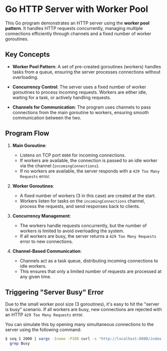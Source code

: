 # Go HTTP Server with Worker Pool

This Go program demonstrates an HTTP server using the **worker pool pattern**. 
It handles HTTP requests concurrently, managing multiple connections efficiently 
through channels and a fixed number of worker goroutines.

## Key Concepts

- **Worker Pool Pattern**: A set of pre-created goroutines (workers) handles 
  tasks from a queue, ensuring the server processes connections without overloading.
  
- **Concurrency Control**: The server uses a fixed number of worker goroutines 
  to process incoming requests. Workers are either idle, waiting for a task, 
  or actively handling requests.

- **Channels for Communication**: The program uses channels to pass connections 
  from the main goroutine to workers, ensuring smooth communication between 
  the two.

## Program Flow

1. **Main Goroutine**:
   - Listens on TCP port `8080` for incoming connections.
   - If workers are available, the connection is passed to an idle worker via 
     the channel (`incomingConnections`).
   - If no workers are available, the server responds with a `429 Too Many 
     Requests` error.

2. **Worker Goroutines**:
   - A fixed number of workers (3 in this case) are created at the start.
   - Workers listen for tasks on the `incomingConnections` channel, process 
     the requests, and send responses back to clients.

3. **Concurrency Management**:
   - The workers handle requests concurrently, but the number of workers is 
     limited to avoid overloading the system.
   - If all workers are busy, the server returns a `429 Too Many Requests` 
     error to new connections.

4. **Channel-Based Communication**:
   - Channels act as a task queue, distributing incoming connections to idle 
     workers.
   - This ensures that only a limited number of requests are processed at any 
     given time.

## Triggering "Server Busy" Error

Due to the small worker pool size (3 goroutines), it's easy to hit the "server 
is busy" scenario. If all workers are busy, new connections are rejected with 
an HTTP `429 Too Many Requests` error.

You can simulate this by opening many simultaneous connections to the server 
using the following command:

```bash
$ seq 1 2000 | xargs -Iname -P100 curl -s "http://localhost:8080/index.xhtml" | 
  grep Busy
